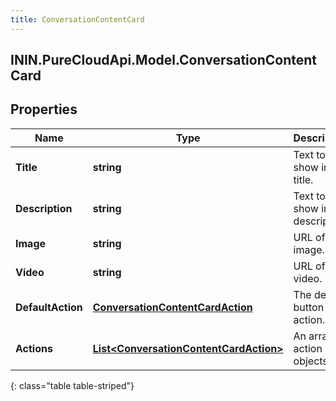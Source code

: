```yaml
---
title: ConversationContentCard
---
```

## ININ.PureCloudApi.Model.ConversationContentCard

## Properties

|Name | Type | Description | Notes|
|------------ | ------------- | ------------- | -------------|
| **Title** | **string** | Text to show in the title. | |
| **Description** | **string** | Text to show in the description. | [optional] |
| **Image** | **string** | URL of an image. | [optional] |
| **Video** | **string** | URL of a video. | [optional] |
| **DefaultAction** | [**ConversationContentCardAction**](ConversationContentCardAction.html) | The default button action. | [optional] |
| **Actions** | [**List&lt;ConversationContentCardAction&gt;**](ConversationContentCardAction.html) | An array of action objects. | |
{: class="table table-striped"}


